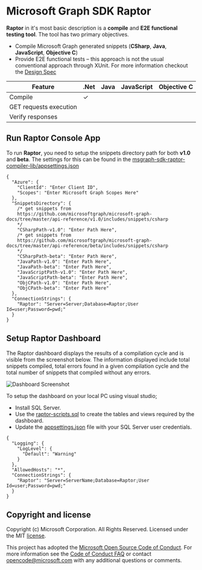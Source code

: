 # Microsoft Graph SDK Raptor

**Raptor** in it's most basic description is a **compile** and **E2E functional testing tool**. The tool has two primary objectives.

- Compile Microsoft Graph generated snippets (**CSharp**, **Java**, **JavaScript**, **Objective C**)
- Provide E2E functional tests – this approach is not the usual conventional approach through XUnit. For more information checkout the [Design Spec](msgraph-sdk-raptor-design-spec.md)

Feature| .Net | Java | JavaScript | Objective C |  
|--|--|--|--|--|
 Compile                           |✓| | | |
 GET requests execution            | | | | |
 Verify responses                  | | | | |

## Run Raptor Console App
To run **Raptor**, you need to setup the snippets directory path for both **v1.0** and **beta**. The settings for this can be found in the [msgraph-sdk-raptor-compiler-lib/appsettings.json](msgraph-sdk-raptor-compiler-lib/appsettings.json)

```
{
  "Azure": {
    "ClientId": "Enter Client ID",
    "Scopes": "Enter Microsoft Graph Scopes Here"
  },
  "SnippetsDirectory": {
    /* get snippets from
    https://github.com/microsoftgraph/microsoft-graph-docs/tree/master/api-reference/v1.0/includes/snippets/csharp
    */
    "CSharpPath-v1.0": "Enter Path Here",
    /* get snippets from 
    https://github.com/microsoftgraph/microsoft-graph-docs/tree/master/api-reference/beta/includes/snippets/csharp 
    */
    "CSharpPath-beta": "Enter Path Here",
    "JavaPath-v1.0": "Enter Path Here",
    "JavaPath-beta": "Enter Path Here",
    "JavaScriptPath-v1.0": "Enter Path Here",
    "JavaScriptPath-beta": "Enter Path Here",
    "ObjCPath-v1.0": "Enter Path Here",
    "ObjCPath-beta": "Enter Path Here"
  },
  "ConnectionStrings": {
    "Raptor": "Server=Server;Database=Raptor;User Id=user;Password=pwd;"
  }
}
```
## Setup Raptor Dashboard

The Raptor dashboard displays the results of a compilation cycle and is visible from the screenshot below. The information displayed include total snippets compiled, total errors found in a given compilation cycle and the total number of snippets that compiled without any errors.

![Dashboard Screenshot](msgraph-sdk-raptor-dashboard/wwwroot/dist/img/raptor-dashboard-screenshot.png)

To setup the dashboard on your local PC using visual studio;

- Install SQL Server.
- Use the [raptor-scripts.sql](raptor-scripts.sql) to create the tables and views required by the dashboard.
- Update the [appsettings.json](msgraph-sdk-raptor-dashboard/appsettings.json) file with your SQL Server user credentials.

```
{
  "Logging": {
    "LogLevel": {
      "Default": "Warning"
    }
  },
  "AllowedHosts": "*",
  "ConnectionStrings": {
    "Raptor": "Server=ServerName;Database=Raptor;User Id=user;Password=pwd;"
  }
}
```

## Copyright and license

Copyright (c) Microsoft Corporation. All Rights Reserved. Licensed under the MIT [license](LICENSE).

This project has adopted the [Microsoft Open Source Code of Conduct](https://opensource.microsoft.com/codeofconduct/). For more information see the [Code of Conduct FAQ](https://opensource.microsoft.com/codeofconduct/faq/) or contact [opencode@microsoft.com](mailto:opencode@microsoft.com) with any additional questions or comments.